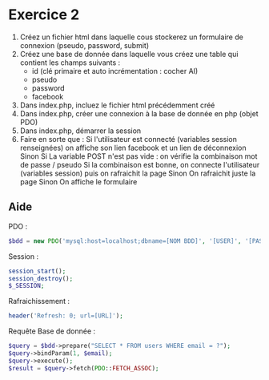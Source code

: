 # Exercice 2

1. Créez un fichier html dans laquelle cous stockerez un formulaire de connexion (pseudo, password, submit)
2. Créez une base de donnée dans laquelle vous créez une table qui contient les champs suivants :
    - id (clé primaire et auto incrémentation : cocher AI)
    - pseudo
    - password
    - facebook
3. Dans index.php, incluez le fichier html précédemment créé
4. Dans index.php, créer une connexion à la base de donnée en php (objet PDO)
5. Dans index.php, démarrer la session
6. Faire en sorte que :
    Si l'utilisateur est connecté (variables session renseignées) on affiche son lien facebook et un lien de déconnexion
    Sinon
        Si La variable POST n'est pas vide : on vérifie la combinaison mot de passe / pseudo
            Si la combinaison est bonne, on connecte l'utilisateur (variables session) puis on rafraichit la page
            Sinon On rafraichit juste la page
        Sinon On affiche le formulaire
## Aide
PDO : 
```php
$bdd = new PDO('mysql:host=localhost;dbname=[NOM BDD]', '[USER]', '[PASSWORD]')
```
Session :
```php
session_start();
session_destroy();
$_SESSION;
```
Rafraichissement :
```php
header('Refresh: 0; url=[URL]');
```
Requête Base de donnée :
```php
$query = $bdd->prepare("SELECT * FROM users WHERE email = ?");
$query->bindParam(1, $email);
$query->execute();
$result = $query->fetch(PDO::FETCH_ASSOC);
```